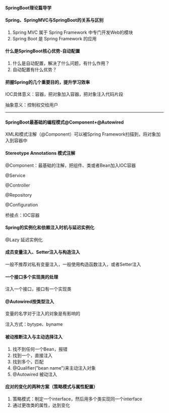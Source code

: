 #### SpringBoot理论篇导学

#### Spring、SpringMVC与SpringBoot的关系与区别

1. Spring MVC 属于 Spring Framework 中专门开发Web的模块
2. Spring Boot 是 Spring Framework 的应用

#### 什么是SpringBoot核心优势-自动配置

1. 什么是自动配置，解决了什么问题，有什么作用？
2. 自动配置有什么优势？

#### 把握Spring的几个重要目的，提升学习效率

IOC具体意义：容器，把对象加入容器，把对象注入代码片段

抽象意义：控制权交给用户

--------------------------------------------------------------

#### SpringBoot最基础的编程模式@Component+@Autowired

XML和模式注解（@Component）可以被Spring Framework扫描到，将对象加入到容器中

#### Stereotype Annotations 模式注解

@Component：最基础的注解，把组件、类或者Bean加入IOC容器

@Service

@Controller

@Repository

@Configuration

桥接点：IOC容器

#### Spring的实例化和依赖注入时机与延迟实例化

@Lazy 延迟实例化 

#### 成员变量注入、Setter注入与构造注入

一般不推荐对私有变量注入，一般使用构造函数注入，或者Setter注入

#### 一个接口多个实现类的处理

注入一个接口，接口有一个实现类

#### @Autowired按类型注入

变量的名字对于注入的对象是有影响的

注入方式：bytype、byname

#### 被动推断注入与主动选择注入

1. 找不到任何一个Bean，报错
2. 找到一个，直接注入
3. 找到多个，匹配
4. @Qualifier("bean name")来主动注入对象
5. @Autowired 被动注入

#### 应对的变化的两种方案（策略模式与属性配置）

1. 策略模式：制定一个interface，然后用多个类实现同一个interface
2. 通过更改类的属性，达到变化